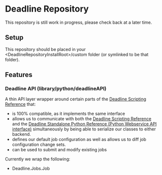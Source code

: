 # Deadline Repository

This repository is still work in progress, please check back at a later time.

## Setup
This repository should be placed in your \<DeadlineRepositoryInstallRoot\>/custom folder (or symlinked to be that folder).

## Features

### Deadline API (library/python/deadlineAPI)
A thin API layer wrapper around certain parts of the [Deadline Scripting Reference](https://docs.thinkboxsoftware.com/products/deadline/10.3/2_Scripting%20Reference/index.html) that:
- is 100% compatible, as it implements the same interface
- allows us to communicate with both the [Deadline Scripting Reference](https://docs.thinkboxsoftware.com/products/deadline/10.3/2_Scripting%20Reference/index.html) and the [Deadline Standalone Python Reference (Python Webservice API interface)](https://docs.thinkboxsoftware.com/products/deadline/10.3/3_Python%20Reference/index.html) simultaneously by being able to serialize our classes to either backend.
- defines our default job configuration as well as allows us to diff job configuration change sets.
- can be used to submit and modify existing jobs

Currently we wrap the following:
- Deadline.Jobs.Job
